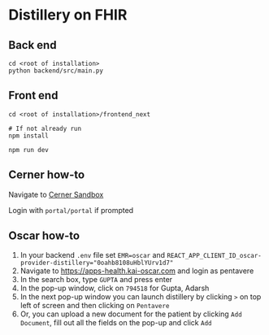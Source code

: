 # Distillery on FHIR

## Back end
```
cd <root of installation>
python backend/src/main.py
```

## Front end
```
cd <root of installation>/frontend_next

# If not already run
npm install

npm run dev
```

## Cerner how-to

Navigate to [Cerner Sandbox](https://smart.cerner.com/smart/ec2458f2-1e24-41c8-b71b-0e701af7583d/apps/3aa04ce1-05da-4907-af1e-98cce886e6ed/?PAT_PersonId=12724065&VIS_EncntrId=97953483&USR_PersonId=12742069&username=portal&need_patient_banner=true) 

Login with `portal/portal` if prompted

## Oscar how-to
1. In your backend `.env` file set `EMR=oscar` and `REACT_APP_CLIENT_ID_oscar-provider-distillery="0oahb8108uHblYUrv1d7"`
2. Navigate to https://apps-health.kai-oscar.com and login as pentavere
3. In the search box, type `GUPTA` and press enter
4. In the pop-up window, click on `794518` for Gupta, Adarsh
5. In the next pop-up window you can launch distillery by clicking `>` on top left of screen and then clicking on `Pentavere`
6. Or, you can upload a new document for the patient by clicking `Add Document`, fill out all the fields on the pop-up and click `Add`


